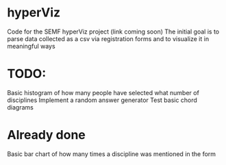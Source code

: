 # hyperViz
Code for the SEMF hyperViz project (link coming soon)
The initial goal is to parse data collected as a csv via registration forms and to visualize it in meaningful ways

# TODO:
Basic histogram of how many people have selected what number of disciplines
Implement a random answer generator
Test basic chord diagrams

# Already done
Basic bar chart of how many times a discipline was mentioned in the form
